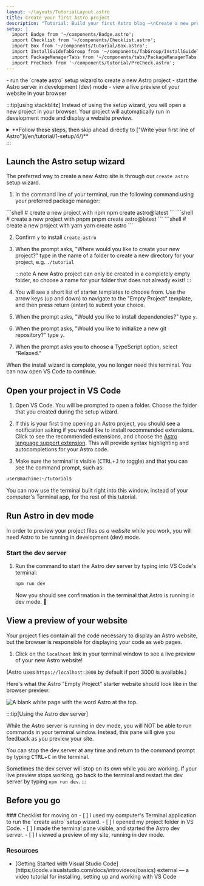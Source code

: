 ```yaml
---
layout: ~/layouts/TutorialLayout.astro
title: Create your first Astro project
description: "Tutorial: Build your first Astro blog —\nCreate a new project for the Astro tutorial and get ready to code"
setup: |
  import Badge from '~/components/Badge.astro';
  import Checklist from '~/components/Checklist.astro';
  import Box from '~/components/tutorial/Box.astro';
  import InstallGuideTabGroup from '~/components/TabGroup/InstallGuideTabGroup.astro';
  import PackageManagerTabs from '~/components/tabs/PackageManagerTabs.astro';
  import PreCheck from '~/components/tutorial/PreCheck.astro';
---
```


<PreCheck>
  - run the `create astro` setup wizard to create a new Astro project
  - start the Astro server in development (dev) mode
  - view a live preview of your website in your browser
</PreCheck>

:::tip[using stackblitz]
Instead of using the setup wizard, you will open a new project in your browser. Your project will automatically run in development mode and display a website preview.

<details>
<summary>**Follow these steps, then skip ahead directly to ["Write your first line of Astro"](/en/tutorial/1-setup/4/)**</summary>
1. Visit [stackblitz.com](https://stackblitz.com) and sign in with your GitHub account.
2. Visit [astro.new](https://astro.new) and click the button to open the "Empty Project" template in StackBlitz. (This will launch in StackBlitz.)
3. In the upper left of the StackBlitz editor window, click to "fork" the template (save to your own account dashboard).
4. Wait for the project to load, and you will see a live preview of the "Empty Project" starter.
</details>
:::


## Launch the Astro setup wizard

The preferred way to create a new Astro site is through our `create astro` setup wizard.

1. In the command line of your terminal, run the following command using your preferred package manager:

<PackageManagerTabs>
  <Fragment slot="npm">
  ```shell
  # create a new project with npm
  npm create astro@latest
  ```
  </Fragment>
  <Fragment slot="pnpm">
  ```shell
  # create a new project with pnpm
  pnpm create astro@latest
  ```
  </Fragment>
  <Fragment slot="yarn">
  ```shell
  # create a new project with yarn
  yarn create astro
  ```
  </Fragment>
</PackageManagerTabs>

2. Confirm `y` to install `create-astro`
3. When the prompt asks, "Where would you like to create your new project?" type in the name of a folder to create a new directory for your project, e.g.
`./tutorial`

    :::note
    A new Astro project can only be created in a completely empty folder, so choose a name for your folder that does not already exist!
    :::

3. You will see a short list of starter templates to choose from. Use the arrow keys (up and down) to navigate to the "Empty Project" template, and then press return (enter) to submit your choice. 

4. When the prompt asks, "Would you like to install dependencies?" type `y`.

5. When the prompt asks, "Would you like to initialize a new git repository?" type `y`.

6. When the prompt asks you to choose a TypeScript option, select "Relaxed."

When the install wizard is complete, you no longer need this terminal. You can now open VS Code to continue.

## Open your project in VS Code

1. Open VS Code. You will be prompted to open a folder. Choose the folder that you created during the setup wizard.

2. If this is your first time opening an Astro project, you should see a notification asking if you would like to install recommended extensions. Click to see the recommended extensions, and choose the [Astro language support extension](https://marketplace.visualstudio.com/items?itemName=astro-build.astro-vscode). This will provide syntax highlighting and autocompletions for your Astro code.

3. Make sure the terminal is visible (<kbd>CTRL</kbd>+<kbd>J</kbd> to toggle) and that you can see the command prompt, such as:

```sh
user@machine:~/tutorial$
```

You can now use the terminal built right into this window, instead of your computer's Terminal app, for the rest of this tutorial.



## Run Astro in dev mode

In order to preview your project files _as a website_ while you work, you will need Astro to be running in development (dev) mode.

### Start the dev server

1. Run the command to start the Astro dev server by typing into VS Code's terminal:

    ```sh
    npm run dev
    ```

    Now you should see confirmation in the terminal that Astro is running in dev mode. 🚀

## View a preview of your website

Your project files contain all the code necessary to display an Astro website, but the browser is responsible for displaying your code as web pages.

1. Click on the `localhost` link in your terminal window to see a live preview of your new Astro website! 

(Astro uses `https://localhost:3000` by default if port 3000 is available.)

Here's what the Astro "Empty Project" starter website should look like in the browser preview:

![A blank white page with the word Astro at the top.](/tutorial/minimal.png)

:::tip[Using the Astro dev server]

While the Astro server is running in dev mode, you will NOT be able to run commands in your terminal window. Instead, this pane will give you feedback as you preview your site.

You can stop the dev server at any time and return to the command prompt by typing <kbd>CTRL</kbd>+<kbd>C</kbd> in the terminal.

Sometimes the dev server will stop on its own while you are working. If your live preview stops working, go back to the terminal and restart the dev server by typing `npm run dev`.
:::

## Before you go

<Box icon="check-list">
### Checklist for moving on

<Checklist>
- [ ] I used my computer's Terminal application to run the `create astro` setup wizard.
- [ ] I opened my project folder in VS Code.
- [ ] I made the terminal pane visible, and started the Astro dev server.
- [ ] I viewed a preview of my site, running in dev mode.
</Checklist>
</Box>

### Resources

- <p>[Getting Started with Visual Studio Code](https://code.visualstudio.com/docs/introvideos/basics) <Badge>external</Badge> — a video tutorial for installing, setting up and working with VS Code</p>
